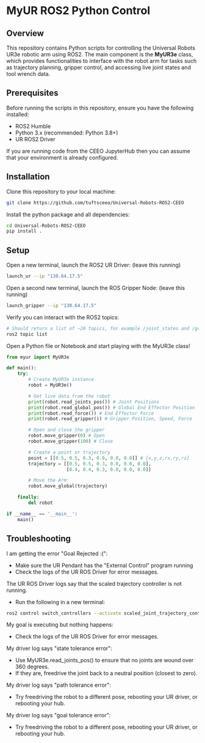 # MyUR ROS2 Python Control

## Overview

This repository contains Python scripts for controlling the Universal Robots UR3e robotic arm using ROS2. The main component is the **MyUR3e** class, which provides functionalities to interface with the robot arm for tasks such as trajectory planning, gripper control, and accessing live joint states and tool wrench data.

## Prerequisites

Before running the scripts in this repository, ensure you have the following installed:

- ROS2 Humble
- Python 3.x (recommended: Python 3.8+)
- UR ROS2 Driver

If you are running code from the CEEO JupyterHub then you can assume that your environment is already configured.

## Installation

Clone this repository to your local machine:

```bash
git clone https://github.com/tuftsceeo/Universal-Robots-ROS2-CEEO
```

Install the python package and all dependencies:

```bash
cd Universal-Robots-ROS2-CEEO
pip install .
```

## Setup

Open a new terminal, launch the ROS2 UR Driver: (leave this running)
```bash
launch_ur --ip "130.64.17.5"
```

Open a second new terminal, launch the ROS Gripper Node: (leave this running)
```bash
launch_gripper --ip "130.64.17.5"
```

Verify you can interact with the ROS2 topics:
```bash
# Should return a list of ~20 topics, for example /joint_states and /gripper/control
ros2 topic list
```

Open a Python file or Notebook and start playing with the MyUR3e class!
```python
from myur import MyUR3e

def main():
    try:
        # Create MyUR3e instance
        robot = MyUR3e()

        # Get live data from the robot
        print(robot.read_joints_pos()) # Joint Positions
        print(robot.read_global_pos()) # Global End Effector Position
        print(robot.read_force()) # End Effector Force
        print(robot.read_gripper()) # Gripper Position, Speed, Force

        # Open and close the gripper
        robot.move_gripper(0) # Open
        robot.move_gripper(100) # Close

        # Create a point or trajectory
        point = [[0.5, 0.5, 0.3, 0.0, 0.0, 0.0]] # [x,y,z,rx,ry,rz]
        trajectory = [[0.5, 0.5, 0.3, 0.0, 0.0, 0.0],
                      [0.4, 0.4, 0.3, 0.0, 0.0, 0.0]]

        # Move the Arm:
        robot.move_global(trajectory)

    finally:
        del robot

if __name__ == '__main__':
    main()
```

## Troubleshooting ##

I am getting the error "Goal Rejected :(":
  - Make sure the UR Pendant has the "External Control" program running
  - Check the logs of the UR ROS Driver for error messages.

The UR ROS Driver logs say that the scaled trajectory controller is not running.
  - Run the following in a new terminal:
```bash
ros2 control switch_controllers --activate scaled_joint_trajectory_controller
```

My goal is executing but nothing happens:
  - Check the logs of the UR ROS Driver for error messages.

My driver log says "state tolerance error":
  - Use MyUR3e.read_joints_pos() to ensure that no joints are wound over 360 degrees.
  - If they are, freedrive the joint back to a neutral position (closest to zero).

My driver log says "path tolerance error":
  - Try freedriving the robot to a different pose, rebooting your UR driver, or rebooting your hub.

My driver log says "goal tolerance error":
  - Try freedriving the robot to a different pose, rebooting your UR driver, or rebooting your hub.
